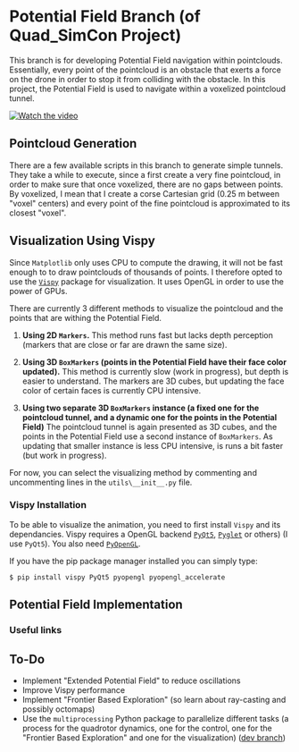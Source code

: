 # Potential Field Branch (of Quad_SimCon Project)

This branch is for developing Potential Field navigation within pointclouds. Essentially, every point of the pointcloud is an obstacle that exerts a force on the drone in order to stop it from colliding with the obstacle. In this project, the Potential Field is used to navigate within a voxelized pointcloud tunnel.

[![Watch the video](http://img.youtube.com/vi/WuDDGpTPt2g/0.jpg)](https://youtu.be/WuDDGpTPt2g)


## Pointcloud Generation
There are a few available scripts in this branch to generate simple tunnels. They take a while to execute, since a first create a very fine pointcloud, in order to make sure that once voxelized, there are no gaps between points. By voxelized, I mean that I create a corse Cartesian grid (0.25 m between "voxel" centers) and every point of the fine pointcloud is approximated to its closest "voxel".

## Visualization Using Vispy
Since `Matplotlib` only uses CPU to compute the drawing, it will not be fast enough to to draw pointclouds of thousands of points. I therefore opted to use the [`Vispy`](http://vispy.org/) package for visualization. It uses OpenGL in order to use the power of GPUs.

There are currently 3 different methods to visualize the pointcloud and the points that are withing the Potential Field.

1. **Using 2D `Markers`.** This method runs fast but lacks depth perception (markers that are close or far are drawn the same size).

2. **Using 3D `BoxMarkers` (points in the Potential Field have their face color updated).** This method is currently slow (work in progress), but depth is easier to understand. The markers are 3D cubes, but updating the face color of certain faces is currently CPU intensive.

3. **Using two separate 3D `BoxMarkers` instance (a fixed one for the pointcloud tunnel, and a dynamic one for the points in the Potential Field)** The pointcloud tunnel is again presented as 3D cubes, and the points in the Potential Field use a second instance of `BoxMarkers`. As updating that smaller instance is less CPU intensive, is runs a bit faster (but work in progress).

For now, you can select the visualizing method by commenting and uncommenting lines in the `utils\__init__.py` file.

### Vispy Installation
To be able to visualize the animation, you need to first install `Vispy` and its dependancies. Vispy requires a OpenGL backend [`PyQt5`](https://pypi.org/project/PyQt5/), [`Pyglet`](https://pypi.org/project/pyglet/) or others) (I use `PyQt5`). You also need [`PyOpenGL`](https://pypi.org/project/PyOpenGL/).

If you have the pip package manager installed you can simply type:

`$ pip install vispy PyQt5 pyopengl pyopengl_accelerate` 


## Potential Field Implementation


### Useful links


## To-Do
* Implement "Extended Potential Field" to reduce oscillations
* Improve Vispy performance
* Implement "Frontier Based Exploration" (so learn about ray-casting and possibly octomaps)
* Use the `multiprocessing` Python package to parallelize different tasks (a process for the quadrotor dynamics, one for the control, one for the "Frontier Based Exploration" and one for the visualization) ([dev branch](https://github.com/bobzwik/Quadcopter_SimCon/tree/potentialField_multiprocess))
